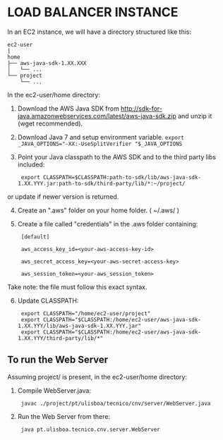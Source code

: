 # LOAD BALANCER INSTANCE

In an EC2 instance, we will have a directory structured like this:

```
ec2-user
|
home
├── aws-java-sdk-1.XX.XXX
│   └── ...
└── project
    └── ...
```

In the ec2-user/home directory:
1) Download the AWS Java SDK from http://sdk-for-java.amazonwebservices.com/latest/aws-java-sdk.zip  and unzip it (wget recommended).

2) Download Java 7 and setup environment variable. ```export _JAVA_OPTIONS="-XX:-UseSplitVerifier "$_JAVA_OPTIONS```

3) Point your Java classpath to the AWS SDK and to the third party libs included:
  
        export CLASSPATH=$CLASSPATH:path-to-sdk/lib/aws-java-sdk-1.XX.YYY.jar:path-to-sdk/third-party/lib/*:~/project/

  or update if newer version is returned.

4) Create an ".aws" folder on your home folder. ( ~/.aws/ )

5) Create a file called "credentials" in the .aws folder containing:

        [default]

        aws_access_key_id=<your-aws-access-key-id>

        aws_secret_access_key=<your-aws-secret-access-key>
        
        aws_session_token=<your-aws_session_token>
  
Take note: the file must follow this exact syntax.

6) Update CLASSPATH:

        export CLASSPATH="/home/ec2-user/project"
        export CLASSPATH="$CLASSPATH:/home/ec2-user/aws-java-sdk-1.XX.YYY/lib/aws-java-sdk-1.XX.YYY.jar"
        export CLASSPATH="$CLASSPATH:/home/ec2-user/aws-java-sdk-1.XX.YYY/third-party/lib/*"


## To run the Web Server
Assuming project/ is present, in the ec2-user/home directory:
1) Compile WebServer.java:
          
        javac ./project/pt/ulisboa/tecnico/cnv/server/WebServer.java
        
2) Run the Web Server from there:
        
        java pt.ulisboa.tecnico.cnv.server.WebServer
        
        
        





